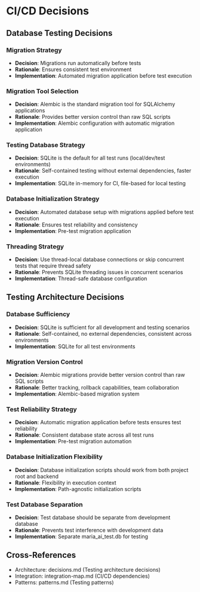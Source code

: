 # CI/CD Decisions

## Database Testing Decisions

### Migration Strategy
- **Decision**: Migrations run automatically before tests
- **Rationale**: Ensures consistent test environment
- **Implementation**: Automated migration application before test execution

### Migration Tool Selection
- **Decision**: Alembic is the standard migration tool for SQLAlchemy applications
- **Rationale**: Provides better version control than raw SQL scripts
- **Implementation**: Alembic configuration with automatic migration application

### Testing Database Strategy
- **Decision**: SQLite is the default for all test runs (local/dev/test environments)
- **Rationale**: Self-contained testing without external dependencies, faster execution
- **Implementation**: SQLite in-memory for CI, file-based for local testing

### Database Initialization Strategy
- **Decision**: Automated database setup with migrations applied before test execution
- **Rationale**: Ensures test reliability and consistency
- **Implementation**: Pre-test migration application

### Threading Strategy
- **Decision**: Use thread-local database connections or skip concurrent tests that require thread safety
- **Rationale**: Prevents SQLite threading issues in concurrent scenarios
- **Implementation**: Thread-safe database configuration

## Testing Architecture Decisions

### Database Sufficiency
- **Decision**: SQLite is sufficient for all development and testing scenarios
- **Rationale**: Self-contained, no external dependencies, consistent across environments
- **Implementation**: SQLite for all test environments

### Migration Version Control
- **Decision**: Alembic migrations provide better version control than raw SQL scripts
- **Rationale**: Better tracking, rollback capabilities, team collaboration
- **Implementation**: Alembic-based migration system

### Test Reliability Strategy
- **Decision**: Automatic migration application before tests ensures test reliability
- **Rationale**: Consistent database state across all test runs
- **Implementation**: Pre-test migration automation

### Database Initialization Flexibility
- **Decision**: Database initialization scripts should work from both project root and backend
- **Rationale**: Flexibility in execution context
- **Implementation**: Path-agnostic initialization scripts

### Test Database Separation
- **Decision**: Test database should be separate from development database
- **Rationale**: Prevents test interference with development data
- **Implementation**: Separate maria_ai_test.db for testing

## Cross-References
- Architecture: decisions.md (Testing architecture decisions)
- Integration: integration-map.md (CI/CD dependencies)
- Patterns: patterns.md (Testing patterns) 